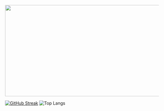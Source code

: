 

<a href="https://www.gitanimals.org/en_US?utm_medium=image&utm_source=Hwanji2&utm_content=farm">
<img
  src="https://render.gitanimals.org/farms/Hwanji2"
  width="600"
  height="300"
/>
</a>

[![GitHub Streak](https://streak-stats.demolab.com?user=Hwanji2&theme=default&hide_border=true&ring=000000&fire=000000&currStreakLabel=000000)](https://git.io/streak-stats)
![Top Langs](https://github-readme-stats.vercel.app/api/top-langs/?username=Hwanji2&layout=compact&theme=default)

